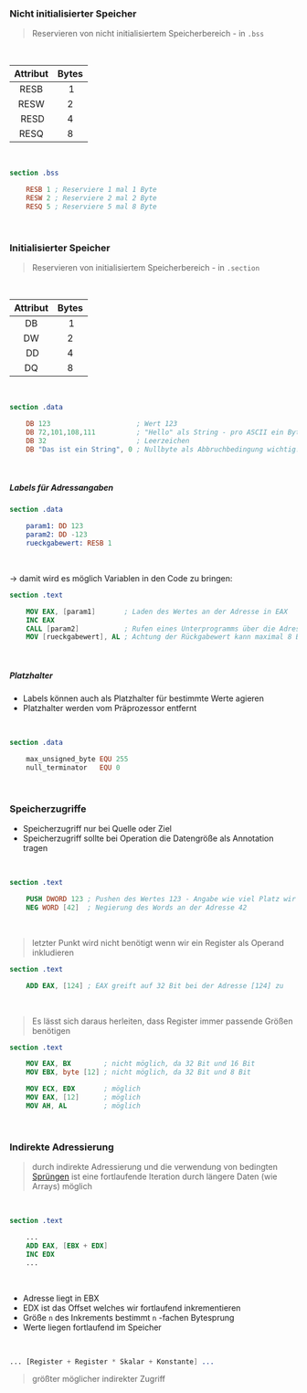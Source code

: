 ### Nicht initialisierter Speicher

>Reservieren von nicht initialisiertem Speicherbereich - in `.bss`

<br>

| Attribut | Bytes |
|:---:|:---:|
| RESB | 1 |
| RESW | 2 |
| RESD | 4 |
| RESQ | 8 |

<br>

```nasm
section .bss

	RESB 1 ; Reserviere 1 mal 1 Byte
	RESW 2 ; Reserviere 2 mal 2 Byte
	RESQ 5 ; Reserviere 5 mal 8 Byte
```

<br>

### Initialisierter Speicher

>Reservieren von initialisiertem Speicherbereich - in `.section`

<br>

| Attribut | Bytes |
|:---:|:---:|
| DB | 1 |
| DW | 2 |
| DD | 4 |
| DQ | 8 |

<br>

```nasm
section .data

	DB 123                     ; Wert 123
	DB 72,101,108,111          ; "Hello" als String - pro ASCII ein Byte
	DB 32                      ; Leerzeichen
	DB "Das ist ein String", 0 ; Nullbyte als Abbruchbedingung wichtig!
```

<br>

##### Labels für Adressangaben

```nasm
section .data

	param1: DD 123
	param2: DD -123
	rueckgabewert: RESB 1
```

<br>

$\rightarrow$ damit wird es möglich Variablen in den Code zu bringen:

```nasm
section .text

	MOV EAX, [param1]       ; Laden des Wertes an der Adresse in EAX
	INC EAX
	CALL [param2]           ; Rufen eines Unterprogramms über die Adresse
	MOV [rueckgabewert], AL ; Achtung der Rückgabewert kann maximal 8 Bit groß sein!
```

<br>

##### Platzhalter

- Labels können auch als Platzhalter für bestimmte Werte agieren
- Platzhalter werden vom Präprozessor entfernt

<br>

```nasm
section .data

	max_unsigned_byte EQU 255
	null_terminator   EQU 0
```

<br>

### Speicherzugriffe

- Speicherzugriff nur bei Quelle oder Ziel
- Speicherzugriff sollte bei Operation die Datengröße als Annotation tragen

<br>

```nasm
section .text

	PUSH DWORD 123 ; Pushen des Wertes 123 - Angabe wie viel Platz wir benötigen
	NEG WORD [42]  ; Negierung des Words an der Adresse 42
```

<br>

>letzter Punkt wird nicht benötigt wenn wir ein Register als Operand inkludieren

```nasm
section .text

	ADD EAX, [124] ; EAX greift auf 32 Bit bei der Adresse [124] zu
```

<br>

> Es lässt sich daraus herleiten, dass Register immer passende Größen benötigen

```nasm
section .text

	MOV EAX, BX        ; nicht möglich, da 32 Bit und 16 Bit
	MOV EBX, byte [12] ; nicht möglich, da 32 Bit und 8 Bit

	MOV ECX, EDX       ; möglich
	MOV EAX, [12]      ; möglich
	MOV AH, AL         ; möglich
```

<br>

### Indirekte Adressierung

> durch indirekte Adressierung und die verwendung von bedingten [Sprüngen](./Sprünge.md) ist eine fortlaufende Iteration durch längere Daten (wie Arrays) möglich

<br>

```nasm
section .text

	...
	ADD EAX, [EBX + EDX]
	INC EDX
	...
```

<br>

- Adresse liegt in EBX
- EDX ist das Offset welches wir fortlaufend inkrementieren 
- Größe `n` des Inkrements bestimmt `n` -fachen Bytesprung
- Werte liegen fortlaufend im Speicher

<br>

```nasm
... [Register + Register * Skalar + Konstante] ...
```

> größter möglicher indirekter Zugriff
